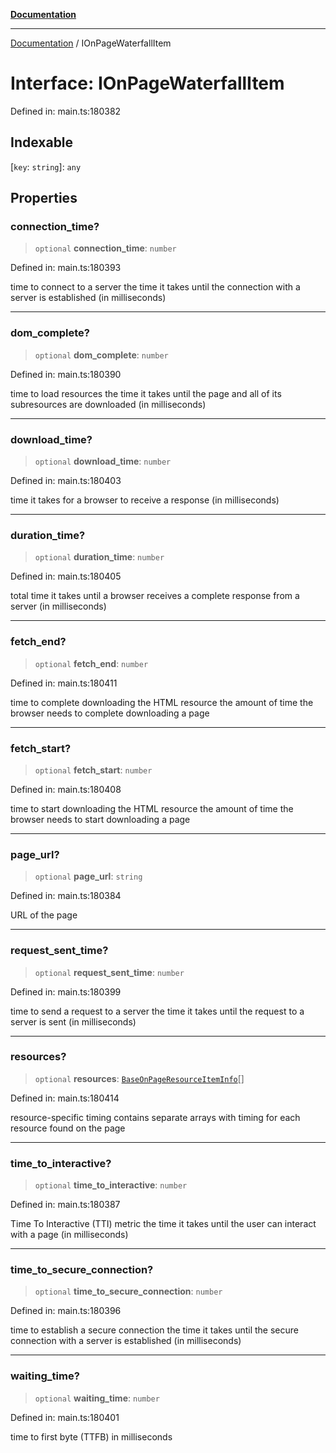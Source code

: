 [**Documentation**](../README.md)

***

[Documentation](../README.md) / IOnPageWaterfallItem

# Interface: IOnPageWaterfallItem

Defined in: main.ts:180382

## Indexable

\[`key`: `string`\]: `any`

## Properties

### connection\_time?

> `optional` **connection\_time**: `number`

Defined in: main.ts:180393

time to connect to a server
the time it takes until the connection with a server is established (in milliseconds)

***

### dom\_complete?

> `optional` **dom\_complete**: `number`

Defined in: main.ts:180390

time to load resources
the time it takes until the page and all of its subresources are downloaded (in milliseconds)

***

### download\_time?

> `optional` **download\_time**: `number`

Defined in: main.ts:180403

time it takes for a browser to receive a response (in milliseconds)

***

### duration\_time?

> `optional` **duration\_time**: `number`

Defined in: main.ts:180405

total time it takes until a browser receives a complete response from a server (in milliseconds)

***

### fetch\_end?

> `optional` **fetch\_end**: `number`

Defined in: main.ts:180411

time to complete downloading the HTML resource
the amount of time the browser needs to complete downloading a page

***

### fetch\_start?

> `optional` **fetch\_start**: `number`

Defined in: main.ts:180408

time to start downloading the HTML resource
the amount of time the browser needs to start downloading a page

***

### page\_url?

> `optional` **page\_url**: `string`

Defined in: main.ts:180384

URL of the page

***

### request\_sent\_time?

> `optional` **request\_sent\_time**: `number`

Defined in: main.ts:180399

time to send a request to a server
the time it takes until the request to a server is sent (in milliseconds)

***

### resources?

> `optional` **resources**: [`BaseOnPageResourceItemInfo`](../classes/BaseOnPageResourceItemInfo.md)[]

Defined in: main.ts:180414

resource-specific timing
contains separate arrays with timing for each resource found on the page

***

### time\_to\_interactive?

> `optional` **time\_to\_interactive**: `number`

Defined in: main.ts:180387

Time To Interactive (TTI) metric
the time it takes until the user can interact with a page (in milliseconds)

***

### time\_to\_secure\_connection?

> `optional` **time\_to\_secure\_connection**: `number`

Defined in: main.ts:180396

time to establish a secure connection
the time it takes until the secure connection with a server is established (in milliseconds)

***

### waiting\_time?

> `optional` **waiting\_time**: `number`

Defined in: main.ts:180401

time to first byte (TTFB) in milliseconds
